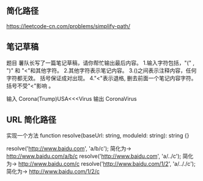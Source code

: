 ## 简化路径
https://leetcode-cn.com/problems/simplify-path/

## 笔记草稿
题目
薯队长写了一篇笔记草稿，请你帮忙输出最后内容。
1.输入字符包括，"(" , ")" 和 "<"和其他字符。
2.其他字符表示笔记内容。
3.()之间表示注释内容，任何字符都无效。 括号保证成对出现。
4."<"表示退格, 删去前面一个笔记内容字符。括号不受"<"影响 。

输入
Corona(Trump)USA<<<Virus
输出
CoronaVirus

## URL 简化路径
实现一个方法 function resolve(baseUrl: string, moduleId: string): string {}

resolve('http://www.baidu.com', 'a/b/c'); 
简化为-> http://www.baidu.com/a/b/c
resolve('http://www.baidu.com', 'a/../c'); 
简化为-> http://www.baidu.com/c
resolve('http://www.baidu.com/1/2', 'a/.././c'); 
简化为-> http://www.baidu.com/1/2/c
